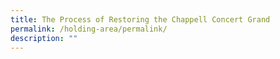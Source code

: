 ```yaml
---
title: The Process of Restoring the Chappell Concert Grand
permalink: /holding-area/permalink/
description: ""
---
```

